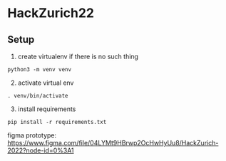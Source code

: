 # HackZurich22

## Setup

1. create virtualenv if there is no such thing

`python3 -m venv venv`

2. activate virtual env

`. venv/bin/activate`

3. install requirements

`pip install -r requirements.txt`

figma prototype: https://www.figma.com/file/04LYMt9HBrwp2OcHwHyUu8/HackZurich-2022?node-id=0%3A1
